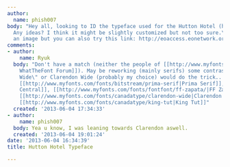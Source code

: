 ```yaml
---
author:
  name: phish007
body: "Hey all, looking to ID the typeface used for the Hutton Hotel (hutton portion).
  Any ideas? I think it might be slightly customized but not too sure.\r\n\r\nI attached
  an image but you can also try this link: http://eoaccess.eonetwork.org/Nashville/PublishingImages/Logo%20-%20Hutton%20Hotel.jpg"
comments:
- author:
    name: Ryuk
  body: "Don't have a match (neither the people of [[http://www.myfonts.com/WhatTheFont/forum/?q=hutton|MyFonts
    WhatTheFont Forum]]). May be reworking (mainly serifs) some contrasted \"Hellenic
    Wide\" or Clarendon Wide (probably my choice) would do the trick...\r\nSome candidates:
    [[http://www.myfonts.com/fonts/bitstream/prima-serif|Prima Serif]], [[http://www.myfonts.com/fonts/aboutype/antique-central|Antique
    Central]], [[http://www.myfonts.com/fonts/fontfont/ff-zapata/|FF Zapata]], [[http://www.myfonts.com/fonts/kostic/battleslab|Battleslab]],
    [[http://www.myfonts.com/fonts/canadatype/clarendon-wide|Clarendon Wide]], [[http://www.myfonts.com/fonts/parkinson/sutro|Sutro]],
    [[http://www.myfonts.com/fonts/canadatype/king-tut|King Tut]]"
  created: '2013-06-04 17:34:33'
- author:
    name: phish007
  body: Yea u know, I was leaning towards Clarendon aswell.
  created: '2013-06-04 19:01:24'
date: '2013-06-04 16:34:39'
title: Hutton Hotel Typeface

---
```

